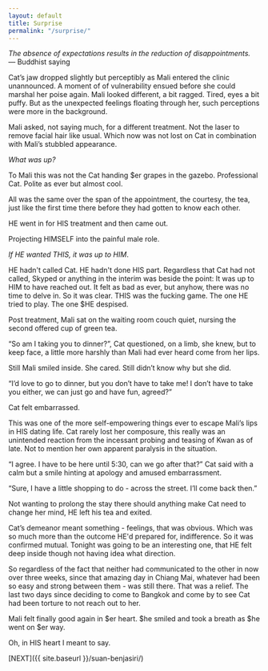 ```yaml
---
layout: default
title: Surprise
permalink: "/surprise/"
---
```

<!-- wp:paragraph -->

_The absence of expectations results in the reduction of disappointments._   
— Buddhist saying

<!-- /wp:paragraph -->

<!-- wp:paragraph -->

Cat’s jaw dropped slightly but perceptibly as Mali entered the clinic unannounced. A moment of of vulnerability ensued before she could marshal her poise again. Mali looked different, a bit ragged. Tired, eyes a bit puffy. But as the unexpected feelings floating through her, such perceptions were more in the background.

<!-- /wp:paragraph -->

<!-- wp:paragraph -->

Mali asked, not saying much, for a different treatment. Not the laser to remove facial hair like usual. Which now was not lost on Cat in combination with Mali’s stubbled appearance.&nbsp;

<!-- /wp:paragraph -->

<!-- wp:paragraph -->

_What was up?_

<!-- /wp:paragraph -->

<!-- wp:paragraph -->

To Mali this was not the Cat handing $er grapes in the gazebo. Professional Cat. Polite as ever but almost cool.

<!-- /wp:paragraph -->

<!-- wp:paragraph -->

All was the same over the span of the appointment, the courtesy, the tea, just like the first time there before they had gotten to know each other.&nbsp;

<!-- /wp:paragraph -->

<!-- wp:paragraph -->

HE went in for HIS treatment and then came out.&nbsp;

<!-- /wp:paragraph -->

<!-- wp:paragraph -->

Projecting HIMSELF into the painful male role.

<!-- /wp:paragraph -->

<!-- wp:paragraph -->

_If HE wanted THIS, it was up to HIM_.&nbsp;

<!-- /wp:paragraph -->

<!-- wp:paragraph -->

HE hadn't called Cat. HE hadn't done HIS part. Regardless that Cat had not called, Skyped or anything in the interim was beside the point: It was up to HIM to have reached out. It felt as bad as ever, but anyhow, there was no time to delve in. So it was clear. THIS was the fucking game. The one HE tried to play. The one $HE despised.

<!-- /wp:paragraph -->

<!-- wp:paragraph -->

Post treatment, Mali sat on the waiting room couch quiet, nursing the second offered cup of green tea.

<!-- /wp:paragraph -->

<!-- wp:paragraph -->

“So am I taking you to dinner?”, Cat questioned, on a limb, she knew, but to keep face, a little more harshly than Mali had ever heard come from her lips.

<!-- /wp:paragraph -->

<!-- wp:paragraph -->

Still Mali smiled inside. She cared. Still didn’t know why but she did.

<!-- /wp:paragraph -->

<!-- wp:paragraph -->

“I’d love to go to dinner, but you don’t have to take me! I don’t have to take you either, we can just go and have fun, agreed?”&nbsp;

<!-- /wp:paragraph -->

<!-- wp:paragraph -->

Cat felt embarrassed.&nbsp;

<!-- /wp:paragraph -->

<!-- wp:paragraph -->

This was one of the more self-empowering things ever to escape Mali’s lips in HIS dating life. Cat rarely lost her composure, this really was an unintended reaction from the incessant probing and teasing of Kwan as of late.&nbsp;Not to mention her own apparent paralysis in the situation.

<!-- /wp:paragraph -->

<!-- wp:paragraph -->

“I agree. I have to be here until 5:30, can we go after that?” Cat said with a calm but a smile hinting at apology and amused embarrassment.&nbsp;

<!-- /wp:paragraph -->

<!-- wp:paragraph -->

“Sure, I have a little shopping to do - across the street. I’ll come back then.”&nbsp;

<!-- /wp:paragraph -->

<!-- wp:paragraph -->

Not wanting to prolong the stay there should anything make Cat need to change her mind, HE left his tea and exited.&nbsp;

<!-- /wp:paragraph -->

<!-- wp:paragraph -->

Cat’s demeanor meant something - feelings, that was obvious. Which was so much more than the outcome HE'd prepared for, indifference. So it was confirmed mutual. Tonight was going to be an interesting one, that HE felt deep inside though not having idea what direction.

<!-- /wp:paragraph -->

<!-- wp:paragraph -->

So regardless of the fact that neither had communicated to the other in now over three weeks, since that amazing day in Chiang Mai, whatever had been so easy and strong between them - was still there. That was a relief. The last two days since deciding to come to Bangkok and come by to see Cat had been torture to not reach out to her.

<!-- /wp:paragraph -->

<!-- wp:paragraph -->

Mali felt finally good again in $er heart. $he smiled and took a breath as $he went on $er way.&nbsp;

<!-- /wp:paragraph -->

<!-- wp:paragraph -->

Oh, in HIS heart I meant to say.

<!-- /wp:paragraph -->

<!-- wp:paragraph -->

[NEXT]({{ site.baseurl }}/suan-benjasiri/)

<!-- /wp:paragraph -->

